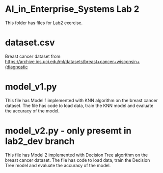 # AI_in_Enterprise_Systems Lab 2
This folder has files for Lab2 exercise.

# dataset.csv
Breast cancer dataset from https://archive.ics.uci.edu/ml/datasets/breast+cancer+wisconsin+(diagnostic

# model_v1.py
This file has Model 1 implemented with KNN algorithm on the breast cancer dataset. The file has code to load data, train the KNN model and evaluate the accuracy of the model.

# model_v2.py - only presemt in lab2_dev branch
This file has Model 2 implemented with Decision Tree algorithm on the breast cancer dataset. The file has code to load data, train the Decision Tree model and evaluate the accuracy of the model.
